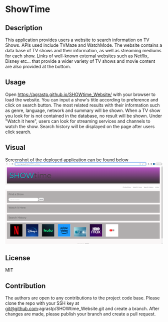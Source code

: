 # ShowTime

## Description 
This application provides users a website to search information on TV Shows. APIs used include TVMaze and WatchMode. The website contains a data base of TV shows and their information, as well as streaming mediums for each show. Links of well-known external websites such as Netflix, Disney etc... that provide a wider variety of TV shows and movie content are also provided at the bottom. 

## Usage
Open https://agrastp.github.io/SHOWtime_Website/ with your browser to load the website. You can input a show's title according to preference and click on search button. The most related results with their information such as genre, language, network and summary will be shown. When a TV show you look for is not contained in the database, no result will be shown. Under "Watch it here", users can look for streaming services and channels to watch the show. Search history will be displayed on the page after users click search.

## Visual
Screenshot of the deployed application can be found below 
![SHOWtime deployed application](./assets/images/screenshot.png?raw=true "Webpage Example")

## License
MIT 

## Contribution 
The authors are open to any contributions to the project code base. Please clone the repo with your SSH key at git@github.com:agrastp/SHOWtime_Website.git and create a branch. After changes are made, please publish your branch and create a pull request.  
